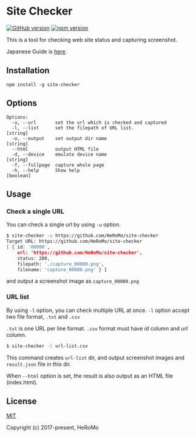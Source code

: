 # Site Checker
[![GitHub version](https://badge.fury.io/gh/HeRoMo%2Fsite-checker.svg)](https://badge.fury.io/gh/HeRoMo%2Fsite-checker)
[![npm version](https://badge.fury.io/js/site-checker.svg)](https://badge.fury.io/js/site-checker)

This is a tool for checking web site status and capturing screenshot.

Japanese Guide is [here](https://github.com/HeRoMo/site-checker/wiki/%E4%BD%BF%E3%81%84%E6%96%B9).

## Installation

```
npm install -g site-checker
```

## Options
```
Options:
  -u, --url       set the url which is checked and captured
  -l, --list      set the filepath of URL list.                         [string]
  -o, --output    set output dir name                                   [string]
  --html          output HTML file
  -d, --device    emulate device name                                   [string]
  -f, --fullpage  capture whole page
  -h, --help      Show help                                            [boolean]
```

## Usage

### Check a single URL

You can check a single url by using `-u` option.

```bash
$ site-checker -u https://github.com/HeRoMo/site-checker
Target URL: https://github.com/HeRoMo/site-checker
[ { id: '00000',
    url: 'https://github.com/HeRoMo/site-checker',
    status: 200,
    filepath: './capture_00000.png',
    filename: 'capture_00000.png' } ]
```
and output a screenshot image as `capture_00000.png`

### URL list

By using `-l` option, you can check multiple URL at once.
`-l` option accept two file format, `.txt` and `.csv`

`.txt` is one URL per line format. `.csv` format must have *id* column and *url* column.

```bash
$ site-checker -l url-list.csv
```
This command creates `url-list` dir, and output screenshot images and `result.json` file in this dir.

When `--html` option is set, the result is also output as an HTML file (index.html).

## License

[MIT](https://opensource.org/licenses/MIT)

Copyright (c) 2017-present, HeRoMo
